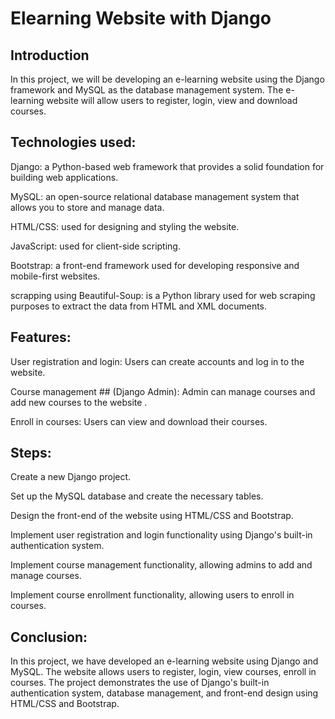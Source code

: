 # Elearning Website with Django
## Introduction
In this project, we will be developing an e-learning website using the Django framework and MySQL as the database management system. The e-learning website will allow users to register, login, view and download courses.

## Technologies used:

Django: a Python-based web framework that provides a solid foundation for building web applications.

MySQL: an open-source relational database management system that allows you to store and manage data.

HTML/CSS: used for designing and styling the website.

JavaScript: used for client-side scripting.

Bootstrap: a front-end framework used for developing responsive and mobile-first websites.

scrapping using Beautiful-Soup: is a Python library used for web scraping purposes to extract the data from HTML and XML documents.

## Features:

User registration and login: Users can create accounts and log in to the website.

Course management ## (Django Admin): Admin can manage courses and add new courses to the website .

Enroll in courses: Users can view and download their courses.

## Steps:

Create a new Django project.

Set up the MySQL database and create the necessary tables.

Design the front-end of the website using HTML/CSS and Bootstrap.

Implement user registration and login functionality using Django's built-in authentication system.

Implement course management functionality, allowing admins to add and manage courses.

Implement course enrollment functionality, allowing users to enroll in courses.


## Conclusion:

In this project, we have developed an e-learning website using Django and MySQL. The website allows users to register, login, view courses, enroll in courses. The project demonstrates the use of Django's built-in authentication system, database management, and front-end design using HTML/CSS and Bootstrap.
